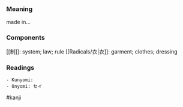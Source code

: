 ### Meaning

made in...

### Components

[[制]]: system; law; rule [[Radicals/衣|衣]]: garment; clothes; dressing

### Readings

```
- Kunyomi: 
- Onyomi: セイ
```

#kanji
